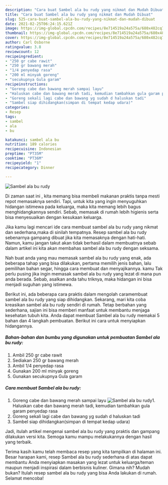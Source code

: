 ```yaml
---
description: "Cara buat Sambel ala bu rudy yang nikmat dan Mudah Dibuat"
title: "Cara buat Sambel ala bu rudy yang nikmat dan Mudah Dibuat"
slug: 525-cara-buat-sambel-ala-bu-rudy-yang-nikmat-dan-mudah-dibuat
date: 2021-02-25T06:24:15.621Z
image: https://img-global.cpcdn.com/recipes/8e714519a24a575a/680x482cq70/sambel-ala-bu-rudy-foto-resep-utama.jpg
thumbnail: https://img-global.cpcdn.com/recipes/8e714519a24a575a/680x482cq70/sambel-ala-bu-rudy-foto-resep-utama.jpg
cover: https://img-global.cpcdn.com/recipes/8e714519a24a575a/680x482cq70/sambel-ala-bu-rudy-foto-resep-utama.jpg
author: Carl Osborne
ratingvalue: 3.8
reviewcount: 12
recipeingredient:
- "250 gr cabe rawit"
- "250 gr bawang merah"
- "1/4 penyedap rasa"
- "200 ml minyak goreng"
- "secukupnya Gula garam"
recipeinstructions:
- "Goreng cabe dan bawang merah sampai layu"
- "Haluskan cabe dan bawang merah tadi, kemudian tambahkan gula garam penyedap rasa"
- "Goreng sekali lagi cabe dan bawang yg sudah d haluskan tadi"
- "Sambel siap dihidangkan(simpan di tempat kedap udara)"
categories:
- Resep
tags:
- sambel
- ala
- bu

katakunci: sambel ala bu 
nutrition: 189 calories
recipecuisine: Indonesian
preptime: "PT35M"
cooktime: "PT36M"
recipeyield: "1"
recipecategory: Dinner

---
```



![Sambel ala bu rudy](https://img-global.cpcdn.com/recipes/8e714519a24a575a/680x482cq70/sambel-ala-bu-rudy-foto-resep-utama.jpg)

Di zaman  saat ini , kita memang bisa membeli makanan praktis tanpa mesti repot memasaknya sendiri. Tapi, untuk kita yang ingin menyuguhkan hidangan istimewa pada keluarga, maka kita memang lebih bagus menghidangkannya sendiri. Sebab, memasak di rumah lebih higienis serta bisa menyesuaikan dengan kesukaan keluarga.

Jika kamu lagi mencari ide cara membuat sambel ala bu rudy yang nikmat dan sederhana,maka di sinilah tempatnya. Resep sambel ala bu rudy  sebenarnya gampang dibuat jika kita memasaknya dengan hati-hati. Namun, kamu jangan takut akan tidak berhasil dalam membuatnya 
sebab dalam artikel ini kita akan membahas sambel ala bu rudy dengan seksama.  



Nah buat anda yang mau memasak sambel ala bu rudy yang enak, ada beberapa tahap yang bisa dilakukan, pertama memilih jenis bahan, lalu pemilihan bahan segar, hingga cara membuat dan menyajikannya. kamu Tak perlu pusing jika ingin memasak sambel ala bu rudy yang lezat di mana pun anda berada. Sebab, asalkan anda  tahu triknya, maka hidangan ini bisa menjadi suguhan yang istimewa.

Berikut ini, ada beberapa cara praktis  dalam mengolah caramembuat sambel ala bu rudy yang siap dihidangkan. Sekarang, mari kita coba kreasikan sambel ala bu rudy sendiri di rumah. Tetap berbahan yang sederhana, sajian ini bisa memberi manfaat untuk membantu menjaga kesehatan tubuh kita. Anda dapat membuat Sambel ala bu rudy memakai 5 bahan dan 4 langkah pembuatan. Berikut ini cara untuk menyiapkan hidangannya.

<!--inarticleads1-->

##### Bahan-bahan dan bumbu yang digunakan untuk pembuatan Sambel ala bu rudy:

1. Ambil 250 gr cabe rawit
1. Sediakan 250 gr bawang merah
1. Ambil 1/4 penyedap rasa
1. Gunakan 200 ml minyak goreng
1. Gunakan secukupnya Gula garam




<!--inarticleads2-->

##### Cara membuat Sambel ala bu rudy:

1. Goreng cabe dan bawang merah sampai layu
<img src="https://img-global.cpcdn.com/steps/9aa4b295f9552a40/160x128cq70/sambel-ala-bu-rudy-langkah-memasak-1-foto.jpg" alt="Sambel ala bu rudy">1. Haluskan cabe dan bawang merah tadi, kemudian tambahkan gula garam penyedap rasa
1. Goreng sekali lagi cabe dan bawang yg sudah d haluskan tadi
1. Sambel siap dihidangkan(simpan di tempat kedap udara)




Jadi, itulah artikel mengenai  sambel ala bu rudy  yang praktis dan gampang dilakukan versi kita. Semoga kamu mampu melakukannya dengan hasil yang terbaik. 

Terima kasih kamu telah membaca resep yang kita tampilkan di halaman ini. Besar harapan kami, resep  Sambel ala bu rudy sederhana di atas dapat membantu Anda menyiapkan masakan yang lezat untuk keluarga/teman maupun menjadi inspirasi dalam berbisnis kuliner. Gimana nih? Mudah bukan? Itulah resep sambel ala bu rudy yang bisa Anda lakukan di rumah. Selamat mencoba!

